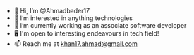 - 👋 Hi, I’m @Ahmadbader17
- 👀 I’m interested in anything technologies
- 🌱 I’m currently working as an associate software developer 
- 🖥 I'm open to interesting endeavours in tech field!
- 📫 Reach me at khan17.ahmad@gmail.com

<!---
Ahmadbader17/Ahmadbader17 is a ✨ special ✨ repository because its `README.md` (this file) appears on your GitHub profile.
You can click the Preview link to take a look at your changes.
--->
